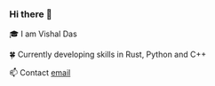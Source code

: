 ### Hi there 👋

🎓 I am Vishal Das

🍀 Currently developing skills in Rust, Python and C++

📫 Contact [email](mailto:26341736+dvishal485@users.noreply.github.com)
